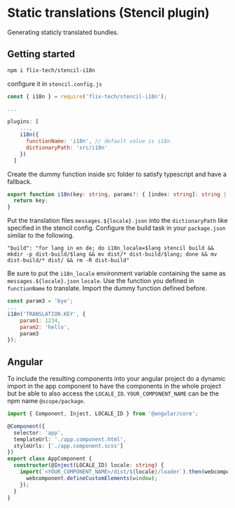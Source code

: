 # Static translations (Stencil plugin)

Generating staticly translated bundles.

## Getting started
```bash
npm i flix-tech/stencil-i18n
```

configure it in `stencil.config.js`
```javascript
const { i18n } = require('flix-tech/stencil-i18n');

...

plugins: [
    ...,
    i18n({
      functionName: 'i18n', // default value is i18n
      dictionaryPath: 'src/i18n'
    })
  ]
```

Create the dummy function inside src folder to satisfy typescript and have a fallback.

```typescript
export function i18n(key: string, params?: { [index: string]: string | number }): string {
  return key;
}
```

Put the translation files `messages.${locale}.json` into the `dictionaryPath` like specified in the stencil config.
Configure the build task in your `package.json` similar to the following.

```
"build": "for lang in en de; do i18n_locale=$lang stencil build && mkdir -p dist-build/$lang && mv dist/* dist-build/$lang; done && mv dist-build/* dist/ && rm -R dist-build"
```

Be sure to put the `i18n_locale` environment variable containing the same as `messages.${locale}.json` `locale`.
Use the function you defined in `functionName` to translate.
Import the dummy function defined before.
```javascript
const param3 = 'bye';
...
i18n('TRANSLATION.KEY', {
    param1: 1234,
    param2: 'hello',
    param3
});
```

## Angular

To include the resulting components into your angular project do a dynamic import in the app component to have the components in the whole project but be able to also access the `LOCALE_ID`. `YOUR_COMPONENT_NAME` can be the npm name `@scope/package`.

```typescript
import { Component, Inject, LOCALE_ID } from '@angular/core';

@Component({
  selector: 'app',
  templateUrl: './app.component.html',
  styleUrls: ['./app.component.scss']
})
export class AppComponent {
  constructor(@Inject(LOCALE_ID) locale: string) {
    import(`<YOUR_COMPONENT_NAME>/dist/${locale}/loader`).then(webcomponent => {
      webcomponent.defineCustomElements(window);
    });
  }
}

```